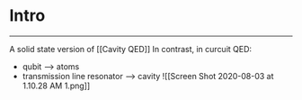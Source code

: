# Intro
---
A solid state version of [[Cavity QED]]
In contrast, in curcuit QED:
- qubit --> atoms
- transmission line resonator --> cavity
![[Screen Shot 2020-08-03 at 1.10.28 AM 1.png]]